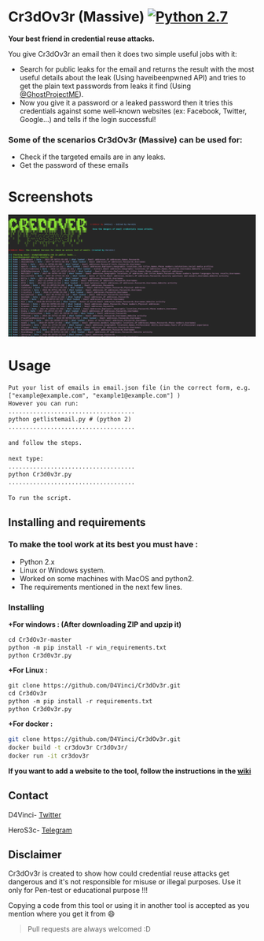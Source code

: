 # Cr3dOv3r (Massive) [![Python 2.7](https://img.shields.io/badge/Python-2.7-yellow.svg)](http://www.python.org/download/) 

**Your best friend in credential reuse attacks.**

You give Cr3dOv3r an email then it does two simple useful jobs with it:
- Search for public leaks for the email and returns the result with the most useful details about the leak (Using haveibeenpwned API) and tries to get the plain text passwords from leaks it find (Using [@GhostProjectME](https://twitter.com/GhostProjectME)).
- Now you give it a password or a leaked password then it tries this credentials against some well-known websites (ex: Facebook, Twitter, Google...) and tells if the login successful!

### Some of the scenarios Cr3dOv3r (Massive) can be used for:
- Check if the targeted emails are in any leaks.
- Get the password of these emails

# Screenshots
![screenshot](https://github.com/HeroS3c/Cr3dOv3r/blob/master/Data/Screen1.png)


# Usage
```
Put your list of emails in email.json file (in the correct form, e.g. ["example@example.com", "example1@example.com"] )
However you can run:
....................................
python getlistemail.py # (python 2)
....................................

and follow the steps.

next type:
....................................
python Cr3d0v3r.py
....................................
 
To run the script.
```
## Installing and requirements
### To make the tool work at its best you must have :
- Python 2.x 
- Linux or Windows system.
- Worked on some machines with MacOS and python2.
- The requirements mentioned in the next few lines.

### Installing
**+For windows : (After downloading ZIP and upzip it)**
```
cd Cr3dOv3r-master
python -m pip install -r win_requirements.txt
python Cr3d0v3r.py 
```
**+For Linux :**
```
git clone https://github.com/D4Vinci/Cr3dOv3r.git
cd Cr3dOv3r
python -m pip install -r requirements.txt
python Cr3d0v3r.py 
```

**+For docker :**
```bash
git clone https://github.com/D4Vinci/Cr3dOv3r.git
docker build -t cr3dov3r Cr3dOv3r/
docker run -it cr3dov3r 
```


**If you want to add a website to the tool, follow the instructions in the [wiki](https://github.com/D4Vinci/Cr3dOv3r/wiki)**

## Contact

D4Vinci- [Twitter](https://twitter.com/D4Vinci1)
 
HeroS3c- [Telegram](https://t.me/HeroS3c)
## Disclaimer
Cr3dOv3r is created to show how could credential reuse attacks get dangerous and it's not responsible for misuse or illegal purposes. Use it only for Pen-test or educational purpose !!!

Copying a code from this tool or using it in another tool is accepted as you mention where you get it from :smile:

> Pull requests are always welcomed :D
